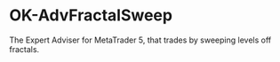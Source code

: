 # OK-AdvFractalSweep
The Expert Adviser for MetaTrader 5, that trades by sweeping levels off fractals.
